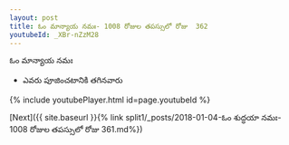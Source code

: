 ```yaml
---
layout: post
title: ఓం మాన్యాయ నమః- 1008 రోజుల తపస్సులో రోజు  362
youtubeId: _XBr-nZzM28
---
```

 
 
 ఓం మాన్యాయ నమః  
 
 -  ఎవరు పూజించటానికి తగినవారు 
 
  
 
  
 
 
 
 
 
 


{% include youtubePlayer.html id=page.youtubeId %}
 
[Next]({{ site.baseurl }}{% link  split1/_posts/2018-01-04-ఓం శుద్ధయా నమః- 1008 రోజుల తపస్సులో రోజు  361.md%})
 
